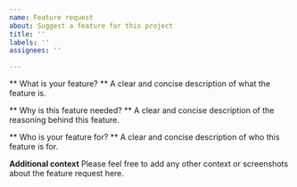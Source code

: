 ```yaml
---
name: Feature request
about: Suggest a feature for this project
title: ''
labels: ''
assignees: ''

---
```


** What is your feature? **
A clear and concise description of what the feature is. 

** Why is this feature needed? **
A clear and concise description of the reasoning behind this feature. 

** Who is your feature for?  **
A clear and concise description of who this feature is for. 

**Additional context**
Please feel free to add any other context or screenshots about the feature request here.
